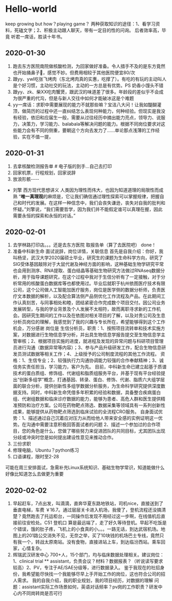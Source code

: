 # Hello-world
keep growing
but how？playing game？
两种获取知识的途径：1、看学习资料，死磕文字；2、积极主动跟人聊天，带有一定目的性的问询。
后者效率高，毕竟 听君一席话，胜读十年书。

## 2020-01-30
1. 跑去东方医院南院做核酸检测，为回家做好准备。令人措手不及的是东方竟然也开始捅鼻子👃，感觉不妙。但费用相较于其他医院便宜80/次
2. 跟yy、ywl吃张飞烤肉（东北烤肉真的实惠，吃撑了）。有吃的有玩的主动叫人是个好习惯，主动社交的玩法，主动的一方总是有优势。PS 奶香小馒头不错
3. 跟yy、zk、柴XX吃肉蟹煲，跟武汉的味道差了很多。年龄段的差似乎不会成为很严重的代沟，但是与新人交往中如何才能破冰这是个难题
4. yy一席话：求职中需要展现的能力不就那些嘛？宝洁八大问！让我如醍醐灌顶，做简历的过程中还一直纠结怎么表现何种能力，何种经验。但现实是我没有经验，依旧和应届生一般，需要从过往经历中摘出能力亮点，领导力、说服力，决策力，学习能力、balabala等解决问题的能力。根据不同岗位要求对这些能力会有不同的侧重，要朝这个方向去发力了……单论那点浅薄的工作经验，实在不值一提，

## 2020-01-31
1. 去拿核酸检测报告单 # 电子版的到手…自己去打印
2. 回家机票，行程规划，回家说辞
3. 放浪形骸----
- 刘擎 西方现代思想讲义
    人类因为理性而伟大，也因为知道道理的局限性而成熟
    “**唯一真理观**的麻烦是，它让我们确信通过理性探索可以掌握规律，把握自己和时代的发展。在这样一种信念中，我们会丧失谦逊，丧失对自我的批判和怀疑。”刘擎说，“我们需要哲学，因为我们并不能假定谁可以真理在握，因此需要永恒的探索和永恒的对话。”

## 2020-02-01
1. 去学林路打印店。。。还是去东方医院 取报告单（算了去医院吧） done！
2. 准备中科新生命 面试说辞，岗位详情，关联信息
    首先是自我介绍：你好，我叫杨坚，武汉大学2020届硕士毕业，研究生的课题为生命科学方向，研究了SIG受体基因敲除对于大鼠代谢及神经方面的影响，这种基础生物学研究平常也会用到测序、RNA提取、蛋白结晶等基础生物研究方法做过RNAseq数据分析，用于指导课题研究，在这个过程中我对于生信分析有了一定接触，对于分析常用的核酸蛋白数据库等也都使用过。毕业后就职于杭州依图医疗技术有限公司，这个公司做人工智能加医疗服务，岗位是医学侧的数据分析师，负责医疗文本数据的解析，以及配合算法侧产品侧优化工作流程及产品。在此期间工作认真刻苦，与同事相处和睦，团结紧密合作完成数个项目交付。因公司业务发展转型，与我的学业背景及个人发展不太相符，故而离职寻求新的工作机会。因研究生期间的工作以及在依图对相关项目的了解，以及对贵公司及生息分析员岗位的理解，我感觉到了我的兴趣与专长所在，希望能够得到这个工作机会，万分感谢
    岗位是 生信分析员，职责：1、按照项目流转单和技术实施方案，对数据进行生物信息学分析，并出具生物信息学报告提交至生物信息学主管审核；2、根据项目实施的进度，就进程及发现的异常问题与科研项目管理员进行沟通（数据异常等内容）；3、参与产品升级研发工作，配合生物信息研发员测试数据等相关工作；4、上级授予的公司制度流程的其他工作流程。 资格：1、生信专业；2、较强执行力沟通协调能力较强的合作奉献精神；3、诚信务实责任担当，学习能力，客户为先。
    目前，中科新生命已建立起基于质谱技术的蛋白质组、修饰组、代谢组和脂质组服务平台，并基于现有平台经验提出“创新多组学”概念，打通基因、转录、蛋白、修饰、代谢、脂质六大组学层面的联合分析，提供创新性多组学数据分析服务，为生命科学研究提供深度数据支持。同时，中科新生命凭借多年积累的经验和数据，具备整合疾病蛋白组、代谢组数据和临床诊疗数据的能力，能够为患者、高危人群和医生提供精准预防和治疗方案。公司在药物靶点筛选、数据采集等领域具有一系列创新性成果，能够提供从药物靶点筛选到临床试验的全流程CRO服务。
    自身面试优势：1、描述通过自己沉着应对压力从而给他人带来安全感的实例证明这一优势。在沟通中需要注意积极回答面试者的问题
    2、描述一个参加过的合作项目，您的角色是什么，您做了哪些努力来促进团队的共同目标，尤其团队出现分歧或冲突时您是如何提出建设性意见来推动合作。
3. 三份求职
4. 修理电脑，Ubuntu？python练习
5. 口语课程，限时至2-28


可能在周三安排面试，急需补充Linux系统知识、基础生物学常识，知道能做什么好像比知道怎么去做更为重要

## 2020-02-02
1. 早起赶车，7点出发，叫滴滴，直奔华夏东路地铁站，司机nice，直接送到了垂直电梯，车费 ￥16.7。通过层层关卡进入机场，我傻了，登机流程还没搞清楚？竟然跑去了托运柜台，一同操作后发现不用经过这一步啊，在线值机后直接前往安检处。C51 登机口 算是最远端了，走了好久等待登机。早起不吃饭是个错误，饿的肚子疼，飞机上的小食真的小。。。一路无话，到达武宿机场。地图上的201路公交消失不见，无奈之举，买了10块钱的机场巴士专线，竟然只有我一个，转战太原南站。没有食物，直接进站上车，到达临汾西站。乘车回家，心情复杂。
2. 辉瑞武汉研发中心 700+人，15个部门，均与临床数据处理相关。建议岗位：1、clinical trial ** assistant，负责会议？材料？数据报表？（听说读写要求较高）2、PV，专注于AE/SAE分级等，进行数据录入。
鉴于我现在的社招身份，我希望能尽快找一个我能够尽早上手开始工作的岗位，这也符合公司的招人需求。
我的自我介绍，我的职业规划，我的项目经历，对数据的理解
问题：assistant实际工作场景如何，英语对话频率？pv岗的工作职责？研发中心内不同岗转岗是否可行
